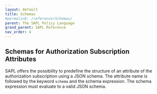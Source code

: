 ```yaml
---
layout: default
title: Schemas
#permalink: /reference/Schemas/
parent: The SAPL Policy Language
grand_parent: SAPL Reference
nav_order: 4
---
```


## Schemas for Authorization Subscription Attributes

SAPL offers the possibility to predefine the structure of an attribute of the authorization subscription using a JSON schema. The attribute name is followed by the keyword `schema` and the schema expression. The schema expression must evaluate to a valid JSON schema.
